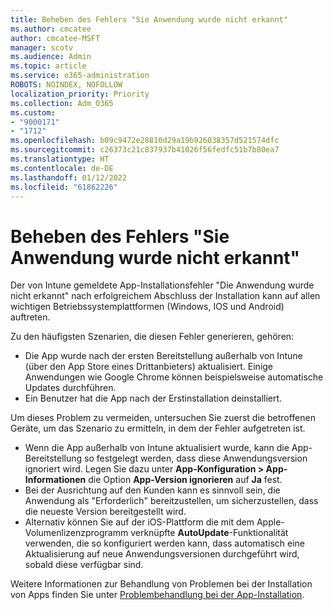 ```yaml
---
title: Beheben des Fehlers "Sie Anwendung wurde nicht erkannt"
ms.author: cmcatee
author: cmcatee-MSFT
manager: scotv
ms.audience: Admin
ms.topic: article
ms.service: o365-administration
ROBOTS: NOINDEX, NOFOLLOW
localization_priority: Priority
ms.collection: Adm_O365
ms.custom:
- "9000171"
- "1712"
ms.openlocfilehash: b09c9472e28810d29a19b926038357d521574dfc
ms.sourcegitcommit: c26373c21c837937b41026f56fedfc51b7b80ea7
ms.translationtype: HT
ms.contentlocale: de-DE
ms.lasthandoff: 01/12/2022
ms.locfileid: "61862226"
---
```

# <a name="mitigate-the-application-was-not-detected-error"></a>Beheben des Fehlers "Sie Anwendung wurde nicht erkannt"

Der von Intune gemeldete App-Installationsfehler "Die Anwendung wurde nicht erkannt" nach erfolgreichem Abschluss der Installation kann auf allen wichtigen Betriebssystemplattformen (Windows, IOS und Android) auftreten.

Zu den häufigsten Szenarien, die diesen Fehler generieren, gehören:

- Die App wurde nach der ersten Bereitstellung außerhalb von Intune (über den App Store eines Drittanbieters) aktualisiert. Einige Anwendungen wie Google Chrome können beispielsweise automatische Updates durchführen.
- Ein Benutzer hat die App nach der Erstinstallation deinstalliert.

Um dieses Problem zu vermeiden, untersuchen Sie zuerst die betroffenen Geräte, um das Szenario zu ermitteln, in dem der Fehler aufgetreten ist.

- Wenn die App außerhalb von Intune aktualisiert wurde, kann die App-Bereitstellung so festgelegt werden, dass diese Anwendungsversion ignoriert wird. Legen Sie dazu unter **App-Konfiguration > App-Informationen** die Option **App-Version ignorieren** auf **Ja** fest.
- Bei der Ausrichtung auf den Kunden kann es sinnvoll sein, die Anwendung als "Erforderlich" bereitzustellen, um sicherzustellen, dass die neueste Version bereitgestellt wird.
- Alternativ können Sie auf der iOS-Plattform die mit dem Apple-Volumenlizenzprogramm verknüpfte **AutoUpdate**-Funktionalität verwenden, die so konfiguriert werden kann, dass automatisch eine Aktualisierung auf neue Anwendungsversionen durchgeführt wird, sobald diese verfügbar sind.

Weitere Informationen zur Behandlung von Problemen bei der Installation von Apps finden Sie unter [Problembehandlung bei der App-Installation](https://docs.microsoft.com/intune/troubleshoot-app-install).
